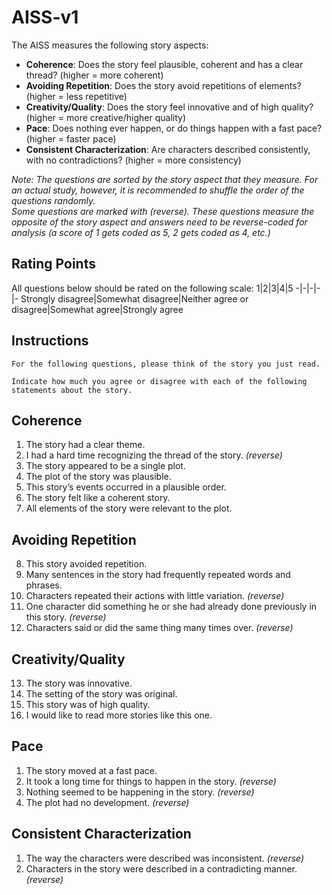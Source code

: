 # AISS-v1
The AISS measures the following story aspects:
* **Coherence**: Does the story feel plausible, coherent and has a clear thread? (higher = more coherent)
* **Avoiding Repetition**: Does the story avoid repetitions of elements? (higher = less repetitive)
* **Creativity/Quality**: Does the story feel innovative and of high quality? (higher = more creative/higher quality)
* **Pace**: Does nothing ever happen, or do things happen with a fast pace? (higher = faster pace)
* **Consistent Characterization**:  Are characters described consistently, with no contradictions? (higher = more consistency)

_Note: The questions are sorted by the story aspect that they measure. For an actual study, however, it is recommended to shuffle the order of the questions randomly.\
Some questions are marked with (reverse). These questions measure the opposite of the story aspect and answers need to be reverse-coded for analysis (a score of 1 gets coded as 5, 2 gets coded as 4, etc.)_

## Rating Points
All questions below should be rated on the following scale:
1|2|3|4|5
-|-|-|-|-
Strongly disagree|Somewhat disagree|Neither agree or disagree|Somewhat agree|Strongly agree

## Instructions
```
For the following questions, please think of the story you just read.

Indicate how much you agree or disagree with each of the following statements about the story.
```

## Coherence
1. The story had a clear theme.
2. I had a hard time recognizing the thread of the story. _(reverse)_
3. The story appeared to be a single plot.
4. The plot of the story was plausible.
5. This story’s events occurred in a plausible order.
6. The story felt like a coherent story.
7. All elements of the story were relevant to the plot.
## Avoiding Repetition
8. This story avoided repetition.
9. Many sentences in the story had frequently repeated words and phrases.
10. Characters repeated their actions with little variation. _(reverse)_
11. One character did something he or she had already done previously in this story. _(reverse)_
12. Characters said or did the same thing many times over. _(reverse)_
## Creativity/Quality
13. The story was innovative.
14. The setting of the story was original.
15. This story was of high quality.
16. I would like to read more stories like this one.
## Pace
1.  The story moved at a fast pace.
2.  It took a long time for things to happen in the story. _(reverse)_
3.  Nothing seemed to be happening in the story. _(reverse)_
4.  The plot had no development. _(reverse)_
## Consistent Characterization
1.   The way the characters were described was inconsistent. _(reverse)_
2.   Characters in the story were described in a contradicting manner. _(reverse)_




